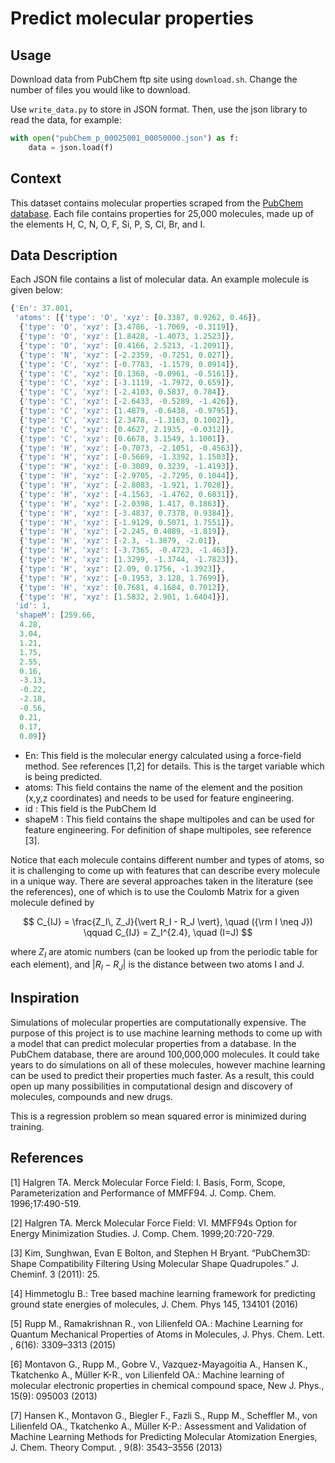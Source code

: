 # Predict molecular properties

## Usage
Download data from PubChem ftp site using `download.sh`. Change the number of files you would like to download.

Use `write_data.py` to store in JSON format. Then, use the json library to read the data, for example:

```python
with open("pubChem_p_00025001_00050000.json") as f:
    data = json.load(f)
```

## Context
This dataset contains molecular properties scraped from the [PubChem database](http://pubchem.ncbi.nlm.nih.gov).
Each file contains properties for 25,000 molecules, made up of the elements H, C, N, O, F, Si, P, S, Cl, Br, and I.

## Data Description

Each JSON file contains a list of molecular data. An example molecule is given below:

```javascript
{'En': 37.801,
 'atoms': [{'type': 'O', 'xyz': [0.3387, 0.9262, 0.46]},
  {'type': 'O', 'xyz': [3.4786, -1.7069, -0.3119]},
  {'type': 'O', 'xyz': [1.8428, -1.4073, 1.2523]},
  {'type': 'O', 'xyz': [0.4166, 2.5213, -1.2091]},
  {'type': 'N', 'xyz': [-2.2359, -0.7251, 0.027]},
  {'type': 'C', 'xyz': [-0.7783, -1.1579, 0.0914]},
  {'type': 'C', 'xyz': [0.1368, -0.0961, -0.5161]},
  {'type': 'C', 'xyz': [-3.1119, -1.7972, 0.659]},
  {'type': 'C', 'xyz': [-2.4103, 0.5837, 0.784]},
  {'type': 'C', 'xyz': [-2.6433, -0.5289, -1.426]},
  {'type': 'C', 'xyz': [1.4879, -0.6438, -0.9795]},
  {'type': 'C', 'xyz': [2.3478, -1.3163, 0.1002]},
  {'type': 'C', 'xyz': [0.4627, 2.1935, -0.0312]},
  {'type': 'C', 'xyz': [0.6678, 3.1549, 1.1001]},
  {'type': 'H', 'xyz': [-0.7073, -2.1051, -0.4563]},
  {'type': 'H', 'xyz': [-0.5669, -1.3392, 1.1503]},
  {'type': 'H', 'xyz': [-0.3089, 0.3239, -1.4193]},
  {'type': 'H', 'xyz': [-2.9705, -2.7295, 0.1044]},
  {'type': 'H', 'xyz': [-2.8083, -1.921, 1.7028]},
  {'type': 'H', 'xyz': [-4.1563, -1.4762, 0.6031]},
  {'type': 'H', 'xyz': [-2.0398, 1.417, 0.1863]},
  {'type': 'H', 'xyz': [-3.4837, 0.7378, 0.9384]},
  {'type': 'H', 'xyz': [-1.9129, 0.5071, 1.7551]},
  {'type': 'H', 'xyz': [-2.245, 0.4089, -1.819]},
  {'type': 'H', 'xyz': [-2.3, -1.3879, -2.01]},
  {'type': 'H', 'xyz': [-3.7365, -0.4723, -1.463]},
  {'type': 'H', 'xyz': [1.3299, -1.3744, -1.7823]},
  {'type': 'H', 'xyz': [2.09, 0.1756, -1.3923]},
  {'type': 'H', 'xyz': [-0.1953, 3.128, 1.7699]},
  {'type': 'H', 'xyz': [0.7681, 4.1684, 0.7012]},
  {'type': 'H', 'xyz': [1.5832, 2.901, 1.6404]}],
 'id': 1,
 'shapeM': [259.66,
  4.28,
  3.04,
  1.21,
  1.75,
  2.55,
  0.16,
  -3.13,
  -0.22,
  -2.18,
  -0.56,
  0.21,
  0.17,
  0.09]}

```

* En: This field is the molecular energy calculated using a force-field method. See references [1,2] for details. This is the target variable which is being predicted.
* atoms: This field contains the name of the element and the position (x,y,z coordinates) and needs to be used for feature engineering.
* id : This field is the PubChem Id 
* shapeM : This field contains the shape multipoles and can be used for feature engineering. For definition of shape multipoles, see reference [3].

Notice that each molecule contains different number and types of atoms, so it is challenging to come up with features that can describe every molecule in 
a unique way. There are several approaches taken in the literature (see the references), one of which is to use the Coulomb Matrix for a given molecule
defined by

$$
C_{IJ} = \frac{Z_I\, Z_J}{\vert R_I - R_J \vert}, \quad  ({\rm I \neq J}) \qquad
C_{IJ} = Z_I^{2.4}, \quad (I=J)
$$

where $Z_I$ are atomic numbers (can be looked up from the periodic table for each element), and ${\vert R_I - R_J \vert}$ is the distance between two atoms I and J. 

## Inspiration
Simulations of molecular properties are computationally expensive. The purpose of this project is to use machine learning methods to come up with a model that can predict molecular properties from a database. In the PubChem database, there are around 100,000,000 molecules. It could take years to do simulations on all 
of these molecules, however machine learning can be used to predict their properties much faster. As a result, this could open up many possibilities in computational design and discovery of molecules, compounds and new drugs.

This is a regression problem so mean squared error is minimized during training.

## References
[1] Halgren TA. Merck Molecular Force Field: I. Basis, Form, Scope,
    Parameterization and Performance of MMFF94.  J. Comp. Chem.
    1996;17:490-519.
    
[2] Halgren TA. Merck Molecular Force Field: VI. MMFF94s Option for
    Energy Minimization Studies.  J. Comp. Chem. 1999;20:720-729.
    
[3] Kim, Sunghwan, Evan E Bolton, and Stephen H Bryant. “PubChem3D: Shape Compatibility Filtering Using Molecular Shape Quadrupoles.” J. Cheminf. 3 (2011): 25.

[4] Himmetoglu B.: Tree based machine learning framework for predicting ground state energies of molecules, J. Chem. Phys 145, 134101 (2016)

[5] Rupp M., Ramakrishnan R., von Lilienfeld OA.: Machine Learning for Quantum Mechanical Properties of Atoms in Molecules, J. Phys. Chem. Lett. , 6(16): 3309–3313 (2015)
	
[6] Montavon G., Rupp M., Gobre V., Vazquez-Mayagoitia A., Hansen K., Tkatchenko A., Müller K-R., von Lilienfeld OA.: Machine learning of molecular electronic properties in chemical compound space, New J. Phys., 15(9): 095003 (2013)

[7] Hansen K., Montavon G., Biegler F., Fazli S., Rupp M., Scheffler M., von Lilienfeld OA., Tkatchenko A., Müller K-P.: Assessment and Validation of Machine Learning Methods for Predicting Molecular Atomization Energies, J. Chem. Theory Comput. , 9(8): 3543–3556 (2013)
